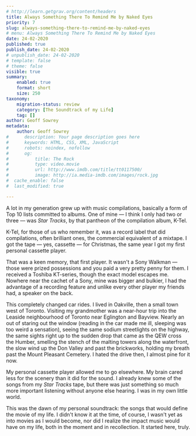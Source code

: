 ```yaml
---
# http://learn.getgrav.org/content/headers
title: Always Something There To Remind Me by Naked Eyes
priority: 7
slug: always-something-there-to-remind-me-by-naked-eyes
# menu: Always Something There To Remind Me by Naked Eyes
date: 24-02-2020
published: true
publish_date: 24-02-2020
# unpublish_date: 24-02-2020
# template: false
# theme: false
visible: true
summary:
    enabled: true
    format: short
    size: 250
taxonomy:
    migration-status: review
    category: [The Soundtrack of my Life]
    tag: []
author: Geoff Sowrey
metadata:
    author: Geoff Sowrey
#      description: Your page description goes here
#      keywords: HTML, CSS, XML, JavaScript
#      robots: noindex, nofollow
#      og:
#          title: The Rock
#          type: video.movie
#          url: http://www.imdb.com/title/tt0117500/
#          image: http://ia.media-imdb.com/images/rock.jpg
#  cache_enable: false
#  last_modified: true

---
```


A lot in my generation grew up with music compilations, basically a form of Top 10 lists committed to albums. One of mine — I think I only had two or three — was *Star Tracks*, by that pantheon of the compilation album, K-Tel.

K-Tel, for those of us who remember it, was a record label that did compilations, often brilliant ones, the commercial equivalent of a mixtape. I got the tape — yes, cassette — for Christmas, the same year I got my first personal cassette player.

 That was a keen memory, that first player. It wasn't a Sony Walkman — those were prized possessions and you paid a very pretty penny for them. I received a Toshiba KT-series, though the exact model escapes me. Nowhere near the cachet of a Sony, mine was bigger and bulkier, I had the advantage of a recording feature and unlike every other player my friends had, a speaker on the back.

This completely changed car rides. I lived in Oakville, then a small town west of Toronto. Visiting my grandmother was a near-hour trip into the Leaside neighbourhood of Toronto near Eglington and Bayview. Nearly an out of staring out the window (reading in the car made me ill, sleeping was too weird a sensation), seeing the same sodium streetlights on the highway, the same sights right up to the sudden drop that came as the QEW cross the Humber, smelling the stench of the malting towers along the waterfront, the slow wind up the Don Valley and past the brickworks, holding my breath past the Mount Pleasant Cemetery. I hated the drive then, I almost pine for it now.

My personal cassette player allowed me to go elsewhere. My brain cared less for the scenery than it did for the sound. I already knew some of the songs from my *Star Tracks* tape, but there was just something so much more important listening without anyone else hearing. I was in my own little world.

This was the dawn of my personal soundtrack: the songs that would define the movie of my life. I didn't know it at the time, of course, I wasn't yet as into movies as I would become, nor did I realize the impact music would have on my life, both in the moment and in recollection. It started here, truly.